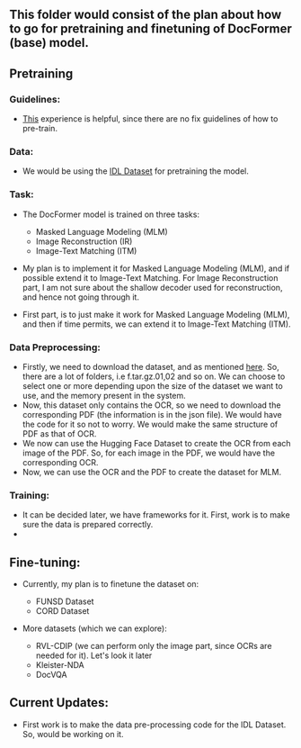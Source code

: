 ## This folder would consist of the plan about how to go for pretraining and finetuning of DocFormer (base) model.


## Pretraining


### Guidelines:
- [This](https://github.com/airsplay/lxmert/blob/master/experience_in_pretraining.md) experience is helpful, since there are no fix guidelines of how to pre-train.

### Data:
- We would be using the [IDL Dataset](https://github.com/furkanbiten/idl_data) for pretraining the model.

### Task:
- The DocFormer model is trained on three tasks:
    - Masked Language Modeling (MLM)
    - Image Reconstruction (IR)
    - Image-Text Matching (ITM)

- My plan is to implement it for Masked Language Modeling (MLM), and if possible extend it to Image-Text Matching. For Image Reconstruction part, I am not sure about the shallow decoder used for reconstruction, and hence not going through it.
- First part, is to just make it work for Masked Language Modeling (MLM), and then if time permits, we can extend it to Image-Text Matching (ITM).

### Data Preprocessing:
- Firstly, we need to download the dataset, and as mentioned [here](http://datasets.cvc.uab.es/UCSF_IDL/index.txt). So, there are a lot of folders, i.e f.tar.gz.01,02 and so on. We can choose to select one or more depending upon the size of the dataset we want to use, and the memory present in the system.
- Now, this dataset only contains the OCR, so we need to download the corresponding PDF (the information is in the json file). We would have the code for it so not to worry. We would make the same structure of PDF as that of OCR.
- We now can use the Hugging Face Dataset to create the OCR from each image of the PDF. So, for each image in the PDF, we would have the corresponding OCR.
- Now, we can use the OCR and the PDF to create the dataset for MLM.

### Training:

- It can be decided later, we have frameworks for it. First, work is to make sure the data is prepared correctly.
- 



## Fine-tuning:
- Currently, my plan is to finetune the dataset on:
    - FUNSD Dataset
    - CORD Dataset


- More datasets (which we can explore):
    - RVL-CDIP (we can perform only the image part, since OCRs are needed for it). Let's look it later
    - Kleister-NDA
    - DocVQA


## Current Updates:
- First work is to make the data pre-processing code for the IDL Dataset. So, would be working on it.

